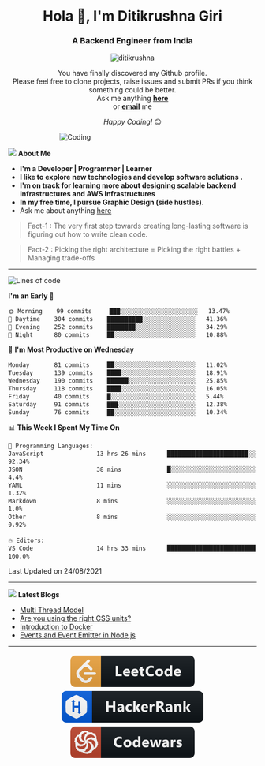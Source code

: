 <h1 align="center">Hola 👋, I'm Ditikrushna Giri</h1>
<h3 align="center">A Backend Engineer from India</h3>
 <p align="center"> <img src="https://komarev.com/ghpvc/?username=ditikrushna" alt="ditikrushna" /> </p>

<div align="center">
You have finally discovered my Github profile. <br>
Please feel free to clone projects, raise issues and submit PRs if you think something could be better. <br>
Ask me anything <a href="https://github.com/ditikrushna/ditikrushna/issues/new"><b>here</b></a><br>
or <a href="mailto:ditikrushna.nit@gmail.com"><b>email</b></a> me

<i>Happy Coding!</i> 😊
</div>

<img align="right" alt="Coding" width="400" src="https://media.giphy.com/media/Y4ak9Ki2GZCbJxAnJD/giphy.gif">

</br>

<img src="https://media.giphy.com/media/WUlplcMpOCEmTGBtBW/giphy.gif" width="30"> **About Me**

- **I'm a Developer | Programmer | Learner**<br/>   
- **I like to explore new technologies and develop software solutions .** <br/>
- **I'm on track for learning more about designing scalable backend infrastructures and AWS Infrastructures** <br/>
- **In my free time, I pursue Graphic Design (side hustles).** <br/>
- Ask me about anything [here](https://github.com/ditikrushna/ditikrushna/issues/new)<br/> 

 
> Fact-1 : The very first step towards creating long-lasting software is figuring out how to write clean code.


> Fact-2 : Picking the right architecture = Picking the right battles + Managing trade-offs 

---

<!--START_SECTION:waka-->
![Lines of code](https://img.shields.io/badge/From%20Hello%20World%20I%27ve%20Written-1.8%20million%20lines%20of%20code-blue)

**I'm an Early 🐤** 

```text
🌞 Morning    99 commits     ███░░░░░░░░░░░░░░░░░░░░░░   13.47% 
🌆 Daytime    304 commits    ██████████░░░░░░░░░░░░░░░   41.36% 
🌃 Evening    252 commits    ████████░░░░░░░░░░░░░░░░░   34.29% 
🌙 Night      80 commits     ██░░░░░░░░░░░░░░░░░░░░░░░   10.88%

```
📅 **I'm Most Productive on Wednesday** 

```text
Monday       81 commits     ██░░░░░░░░░░░░░░░░░░░░░░░   11.02% 
Tuesday      139 commits    ████░░░░░░░░░░░░░░░░░░░░░   18.91% 
Wednesday    190 commits    ██████░░░░░░░░░░░░░░░░░░░   25.85% 
Thursday     118 commits    ████░░░░░░░░░░░░░░░░░░░░░   16.05% 
Friday       40 commits     █░░░░░░░░░░░░░░░░░░░░░░░░   5.44% 
Saturday     91 commits     ███░░░░░░░░░░░░░░░░░░░░░░   12.38% 
Sunday       76 commits     ██░░░░░░░░░░░░░░░░░░░░░░░   10.34%

```


📊 **This Week I Spent My Time On** 

```text
💬 Programming Languages: 
JavaScript               13 hrs 26 mins      ███████████████████████░░   92.34% 
JSON                     38 mins             █░░░░░░░░░░░░░░░░░░░░░░░░   4.4% 
YAML                     11 mins             ░░░░░░░░░░░░░░░░░░░░░░░░░   1.32% 
Markdown                 8 mins              ░░░░░░░░░░░░░░░░░░░░░░░░░   1.0% 
Other                    8 mins              ░░░░░░░░░░░░░░░░░░░░░░░░░   0.92%

🔥 Editors: 
VS Code                  14 hrs 33 mins      █████████████████████████   100.0%

```


 Last Updated on 24/08/2021
<!--END_SECTION:waka-->

---


<img src="http://www.netanimations.net/livres-13.gif" width="40"> **Latest Blogs** 

<!-- BLOG-POST-LIST:START -->
- [Multi Thread Model](https://dev.to/ditikrushna/multi-thread-model-5gn0)
- [Are you using the right CSS units?](https://dev.to/ditikrushna/are-you-using-the-right-css-units-25ee)
- [Introduction to Docker](https://dev.to/ditikrushna/introduction-to-docker-2b2)
- [Events and Event Emitter in Node.js](https://dev.to/ditikrushna/events-and-event-emitter-in-node-js-2ek5)
<!-- BLOG-POST-LIST:END -->

--- 

<p align="center">
  <a href="https://leetcode.com/user2917t/">
    <img src="https://raw.githubusercontent.com/AbhishekMaira10/AbhishekMaira10/master/Resources/svg/leetcode.svg" alt="leetcode" style="vertical-align:top; margin:4px">
  </a>

  <a href="https://www.hackerrank.com/diticuo062">
    <img src="https://raw.githubusercontent.com/AbhishekMaira10/AbhishekMaira10/master/Resources/svg/hackerrank.svg" alt="hackerrank" style="vertical-align:top; margin:4px">
  </a>
  
  <a href="https://www.codewars.com/users/ditikrushna">
    <img src="https://raw.githubusercontent.com/AbhishekMaira10/AbhishekMaira10/master/Resources/svg/codewars.svg" alt="codewars" style="vertical-align:top; margin:4px">
  </a> 
</p>



<!--
 <img align="right" alt="Coding" width="400" src="https://media.giphy.com/media/3bgcPpDaikspxiUHlH/giphy.gif">


<img src="https://media.giphy.com/media/LnQjpWaON8nhr21vNW/giphy.gif" width="60"> <em><b><span align='center'>I love connecting with different people</b> so if you want to say <b>hi, I'll be happy to meet you more!</b> :)</em></span>

--- 


<p align="center">
  <a href="https://leetcode.com/user2917t/">
    <img src="https://raw.githubusercontent.com/AbhishekMaira10/AbhishekMaira10/master/Resources/svg/leetcode.svg" alt="leetcode" style="vertical-align:top; margin:4px">
  </a>

  <a href="https://www.hackerrank.com/diticuo062">
    <img src="https://raw.githubusercontent.com/AbhishekMaira10/AbhishekMaira10/master/Resources/svg/hackerrank.svg" alt="hackerrank" style="vertical-align:top; margin:4px">
  </a>
  
  <a href="https://www.codewars.com/users/ditikrushna">
    <img src="https://raw.githubusercontent.com/AbhishekMaira10/AbhishekMaira10/master/Resources/svg/codewars.svg" alt="codewars" style="vertical-align:top; margin:4px">
  </a> 
</p>
-->




